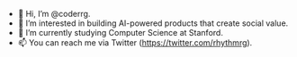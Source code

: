 - 👋 Hi, I’m @coderrg.
- 👀 I’m interested in building AI-powered products that create social value.
- 🌱 I’m currently studying Computer Science at Stanford.
- 📫 You can reach me via Twitter (https://twitter.com/rhythmrg).

<!---
coderrg/coderrg is a ✨ special ✨ repository because its `README.md` (this file) appears on your GitHub profile.
You can click the Preview link to take a look at your changes.
--->
